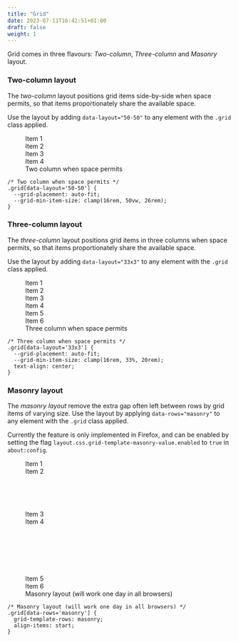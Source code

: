 ```yaml
---
title: "Grid"
date: 2023-07-11T16:42:51+01:00
draft: false
weight: 1
---
```


Grid comes in three flavours: *Two-column*, *Three-column* and *Masonry* layout.

### Two-column layout

The *two-column* layout positions grid items side-by-side when space permits, so that items proportionately share the available space. 

Use the layout by adding `data-layout="50-50"` to any element with the `.grid` class applied.

<figure>
  <div class="demo | grid" data-layout="50-50">
    <div class="item">Item 1</div>
    <div class="item">Item 2</div>
    <div class="item">Item 3</div>
    <div class="item">Item 4</div>
  </div>
  <figcaption>Two column when space permits</figcaption>
</figure>

```
/* Two column when space permits */
.grid[data-layout='50-50'] {
  --grid-placement: auto-fit;
  --grid-min-item-size: clamp(16rem, 50vw, 26rem);
}
```

### Three-column layout

The *three-column* layout positions grid items in three columns when space permits, so that items proportionately share the available space. 

Use the layout by adding `data-layout="33x3"` to any element with the `.grid` class applied.

<figure>
  <div class="demo | grid" data-layout="33x3">
    <div class="item">Item 1</div>
    <div class="item">Item 2</div>
    <div class="item">Item 3</div>
    <div class="item">Item 4</div>
    <div class="item">Item 5</div>
    <div class="item">Item 6</div>
  </div>
  <figcaption>Three column when space permits</figcaption>
</figure>

```
/* Three column when space permits */
.grid[data-layout='33x3'] {
  --grid-placement: auto-fit;
  --grid-min-item-size: clamp(16rem, 33%, 20rem);
  text-align: center;
}
```

### Masonry layout

The *masonry layout* remove the extra gap often left between rows by grid items of varying size. Use the layout by applying `data-rows="masonry"` to any element with the `.grid` class applied.


Currently the feature is only implemented in Firefox, and can be enabled by setting the flag `layout.css.grid-template-masonry-value.enabled` to `true` in `about:config`. 

<figure>
  <div class="demo | grid" data-rows="masonry">
    <div class="item">Item 1</div>
    <div class="item" style="height: 6rem;">Item 2</div>
    <div class="item">Item 3</div>
    <div class="item" style="height: 8rem;">Item 4</div>
    <div class="item">Item 5</div>
    <div class="item">Item 6</div>
  </div>
  <figcaption>Masonry layout (will work one day in all browsers)</figcaption>
</figure>

```
/* Masonry layout (will work one day in all browsers) */
.grid[data-rows='masonry'] {
  grid-template-rows: masonry;
  align-items: start;
}
```
